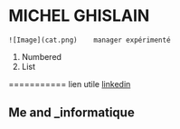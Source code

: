 # MICHEL GHISLAIN 


 
 
   ``` ![Image](cat.png)    manager expérimenté ```



1. Numbered 
2. List

===========
lien utile [linkedin](https://www.linkedin.com/in/ghislain-michel-31b024153/)
## Me and _informatique 


 
